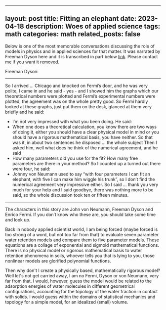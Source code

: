 
---
layout: post
title: Fitting an elephant
date: 2023-04-18 
description: Woes of applied science
tags: math
categories: math
related_posts: false
---

Below is one of the most memorable conversations discussing the role of models in physics and in applied sciences for that matter. It was narrated by Freeman Dyson here and it is transcribed in part below
[link](https://www.youtube.com/watch?v=hV41QEKiMlM&t=83s). Please contact me if you want it removed. 

Freeman Dyson:
***
So I arrived ... Chicago and knocked on Fermi’s door, and he was very polite, I came in and he said  - yes - and I showed him the graphs which our theoretical numbers were plotted and Fermi’s experimental numbers were plotted, the agreement was on the whole pretty good. 
So Fermi hardly looked at these graphs, just put them on the desk, glanced at them very briefly and he said:  
- I’m not very impressed with what you been doing.
He said:
- When one does a theoretical calculation, you know there are two ways of doing it, either you should have a clear physical model in mind or you should have a rigorous mathematical basis, you have neither.
So that was it, in about two sentences he disposed ... the whole subject
Then I asked him, well what does he think of the numerical agreement, and he said 
- How many parameters did you use for the fit? How many free parameters are there in your method?
So I counted up a turned out there were four, he said:
- Johnny von Neumann used to say “with four parameters I can fit an elephant, with five I can make him wiggle his trunk”, so I don’t find the numerical agreement very impressive either.
So I said … thank you very much for your help and I said goodbye, there was nothing more to be said, so the whole discussion took ten or fifteen minutes.
***

The characters in this story are John von Neumann, Freeman Dyson and Enrico Fermi. If you don’t know who these are, you should take some time and look up.  
 
Back in nobody applied scientist world, I am being forced (maybe forced is too strong of a word, but not too far from that) to evaluate seven parameter water retention models and compare them to five parameter models. These equations are a collage of exponential and sigmoid mathematical functions. There is no physical model or rigorous mathematical basis to water retention phenomena in soils, whoever tells you that is lying to you, those nonlinear models are glorified polynomial functions. 

Then why don't I create a physically based, mathematically rigorous model? Well let's not get carried away, I am no Fermi, Dyson or von Neumann, very far from that. 
I would, however, guess the model would be related to the adsorption energies of water molecules in different geometrical configurations, accounting for the topology of the water fraction in contact with solids. I would guess within the domains of statistical mechanics and topology for a simple model, for an idealized (small) volume. 

